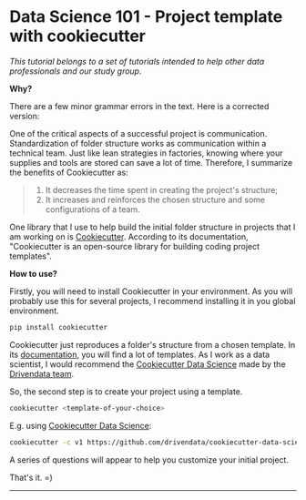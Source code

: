 # Data Science 101 - Project template with cookiecutter

*This tutorial belongs to a set of tutorials intended to help other data professionals and our study group.*

**Why?**

There are a few minor grammar errors in the text. Here is a corrected version:

One of the critical aspects of a successful project is communication. Standardization of folder structure works as communication within a technical team. Just like lean strategies in factories, knowing where your supplies and tools are stored can save a lot of time. Therefore, I summarize the benefits of Cookiecutter as:
> 1. It decreases the time spent in creating the project's structure;
> 2. It increases and reinforces the chosen structure and some configurations of a team.

One library that I use to help build the initial folder structure in projects that I am working on is [Cookiecutter](https://www.cookiecutter.io/). According to its documentation, "Cookiecutter is an open-source library for building coding project templates".

**How to use?**

Firstly, you will need to install Cookiecutter in your environment. As you will probably use this for several projects, I recommend installing it in you global environment.

```bash
pip install cookiecutter
```

Cookiecutter just reproduces a folder's structure from a chosen template. In its [documentation](https://www.cookiecutter.io/templates), you will find a lot of templates. As I work as a data scientist, I would recommend the [Cookiecutter Data Science](https://drivendata.github.io/cookiecutter-data-science/) made by the [Drivendata team](https://www.drivendata.org/).

So, the second step is to create your project using a template.

```bash
cookiecutter <template-of-your-choice>
```

E.g. using [Cookiecutter Data Science](https://drivendata.github.io/cookiecutter-data-science/):

```bash
cookiecutter -c v1 https://github.com/drivendata/cookiecutter-data-science
```

A series of questions will appear to help you customize your initial project.

That's it. =)

---

